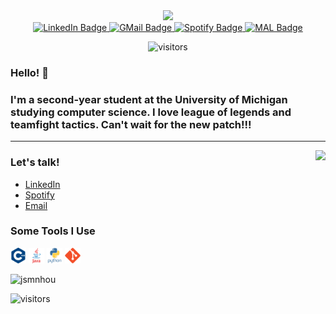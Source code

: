 <div id="header" align="center">
    <img src="https://media1.giphy.com/media/v1.Y2lkPTc5MGI3NjExYjZiNTFiNTQ3ZmQwMTc5NGNiZmE2MGI5MThkMDgzOWMyZmQ0ZDBkNSZjdD1z/lnyTxlW69yhGNaHcwr/giphy.gif" width="100"/>
</div>

<div id="badges" align="center">
  <a href="[your-linkedin-URL](https://www.linkedin.com/in/jasmine-hou1/)">
    <img src="https://img.shields.io/badge/LinkedIn-blue?style=for-the-badge&logo=linkedin&logoColor=white" alt="LinkedIn Badge"/>
  </a>
  <a href="mailto:jsmnhou@gmail.com">
    <img src="https://img.shields.io/badge/Gmail-D14836?style=for-the-badge&logo=gmail&logoColor=white" alt="GMail Badge"/>
  </a>
  <a href="https://open.spotify.com/user/ke17fmzadn03r8cr328qxoguo">
    <img src="https://img.shields.io/badge/Spotify-1ED760?&style=for-the-badge&logo=spotify&logoColor=white" alt="Spotify Badge"/>
  </a>
  <a href="https://myanimelist.net/profile/ppozzu">
    <img src="https://img.shields.io/badge/Myanimelist-2E51A2?style=for-the-badge&logo=myanimelist&logoColor=white" alt="MAL Badge"/>
  </a>
</div>

<p align="center">
    <img src="https://visitor-badge.glitch.me/badge?page_id=jsmnhou.jsmnhou" alt="visitors">
</p>

<p align="center">

### Hello! 👋 
### I'm a second-year student at the University of Michigan studying computer science. I love league of legends and teamfight tactics. Can't wait for the new patch!!!

------

 <img align="right" src="https://media1.giphy.com/media/v1.Y2lkPTc5MGI3NjExYjZiNTFiNTQ3ZmQwMTc5NGNiZmE2MGI5MThkMDgzOWMyZmQ0ZDBkNSZjdD1z/lnyTxlW69yhGNaHcwr/giphy.gif">

### Let's talk!

* [LinkedIn](https://www.linkedin.com/in/jasmine-hou1/)
* [Spotify](https://open.spotify.com/user/ke17fmzadn03r8cr328qxoguo)
* [Email](mailto:jsmnhou@gmail.com)

### Some Tools I Use
<p align="left">
<img src="https://raw.githubusercontent.com/devicons/devicon/master/icons/cplusplus/cplusplus-plain.svg" alt="css3" width="25" height="25" />
<img src="https://raw.githubusercontent.com/devicons/devicon/master/icons/java/java-original-wordmark.svg" alt="java" width="25" height="25" />
<img src="https://raw.githubusercontent.com/devicons/devicon/master/icons/python/python-original-wordmark.svg" alt="python" width="25" height="25" />
<img src="https://raw.githubusercontent.com/devicons/devicon/master/icons/git/git-plain.svg" alt="nginx" width="25" height="25" />
</p>
<img src="https://github-readme-stats.vercel.app/api?username=jsmnhou&show_icons=true&count_private=true&theme=dark" alt="jsmnhou" />
<p><img src="https://visitor-badge.glitch.me/badge?page_id=jsmnhou.jsmnhou" alt="visitors"></p>

<!--
**jasminehou11/jasminehou11** is a ✨ _special_ ✨ repository because its `README.md` (this file) appears on your GitHub profile.

Here are some ideas to get you started:

- 🔭 I’m currently working on ...
- 🌱 I’m currently learning ...
- 👯 I’m looking to collaborate on ...
- 🤔 I’m looking for help with ...
- 💬 Ask me about ...
- 📫 How to reach me: ...
- 😄 Pronouns: ...
- ⚡ Fun fact: ...
-->
